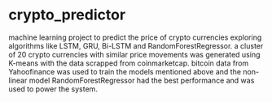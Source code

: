# crypto_predictor
machine learning project to predict the price of crypto currencies exploring algorithms like LSTM, GRU, Bi-LSTM and RandomForestRegressor.
a cluster of 20 crypto currencies with similar price movements was generated using K-means with the data scrapped from coinmarketcap.
bitcoin data from Yahoofinance was used to train the models mentioned above and the non-linear model RandomForestRegressor had the best performance and was used to power the system.
